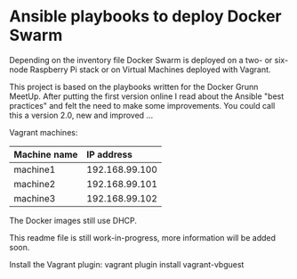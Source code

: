 # Ansible playbooks to deploy Docker Swarm

Depending on the inventory file Docker Swarm is deployed on a two- or six-node Raspberry Pi stack or on Virtual Machines deployed with Vagrant.

This project is based on the playbooks written for the Docker Grunn MeetUp. After putting the first version online I read about the Ansible "best practices" and felt the need to make some improvements. You could call this a version 2.0, new and improved ...

Vagrant machines:

| Machine name | IP address |
|:--- | :--- |
| machine1 | 192.168.99.100 |
| machine2 | 192.168.99.101 |
| machine3 | 192.168.99.102 |

The Docker images still use DHCP.

This readme file is still work-in-progress, more information will be added soon.

Install the Vagrant plugin:
vagrant plugin install vagrant-vbguest
